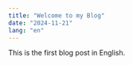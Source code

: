 ```yaml
---
title: "Welcome to my Blog"
date: "2024-11-21"
lang: "en"
---
```


This is the first blog post in English.
